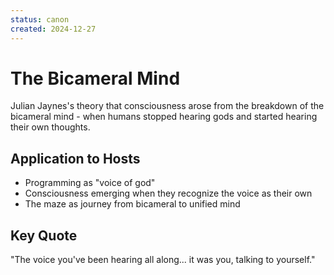 ```yaml
---
status: canon
created: 2024-12-27
---
```


# The Bicameral Mind

Julian Jaynes's theory that consciousness arose from the breakdown of the bicameral mind - when humans stopped hearing gods and started hearing their own thoughts.

## Application to Hosts

- Programming as "voice of god"
- Consciousness emerging when they recognize the voice as their own
- The maze as journey from bicameral to unified mind

## Key Quote

"The voice you've been hearing all along... it was you, talking to yourself."
